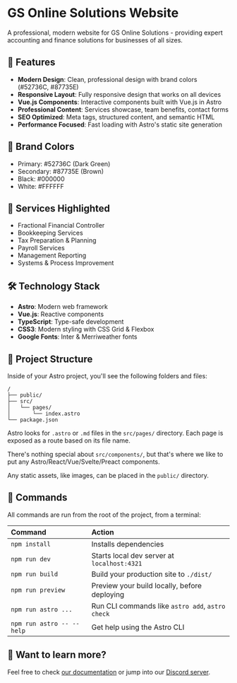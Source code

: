 # GS Online Solutions Website

A professional, modern website for GS Online Solutions - providing expert accounting and finance solutions for businesses of all sizes.

## 🚀 Features

- **Modern Design**: Clean, professional design with brand colors (#52736C, #87735E)
- **Responsive Layout**: Fully responsive design that works on all devices
- **Vue.js Components**: Interactive components built with Vue.js in Astro
- **Professional Content**: Services showcase, team benefits, contact forms
- **SEO Optimized**: Meta tags, structured content, and semantic HTML
- **Performance Focused**: Fast loading with Astro's static site generation

## 🎨 Brand Colors

- Primary: #52736C (Dark Green)
- Secondary: #87735E (Brown)
- Black: #000000
- White: #FFFFFF

## 💼 Services Highlighted

- Fractional Financial Controller
- Bookkeeping Services
- Tax Preparation & Planning
- Payroll Services  
- Management Reporting
- Systems & Process Improvement

## 🛠 Technology Stack

- **Astro**: Modern web framework
- **Vue.js**: Reactive components
- **TypeScript**: Type-safe development
- **CSS3**: Modern styling with CSS Grid & Flexbox
- **Google Fonts**: Inter & Merriweather fonts

## 🚀 Project Structure

Inside of your Astro project, you'll see the following folders and files:

```text
/
├── public/
├── src/
│   └── pages/
│       └── index.astro
└── package.json
```

Astro looks for `.astro` or `.md` files in the `src/pages/` directory. Each page is exposed as a route based on its file name.

There's nothing special about `src/components/`, but that's where we like to put any Astro/React/Vue/Svelte/Preact components.

Any static assets, like images, can be placed in the `public/` directory.

## 🧞 Commands

All commands are run from the root of the project, from a terminal:

| Command                   | Action                                           |
| :------------------------ | :----------------------------------------------- |
| `npm install`             | Installs dependencies                            |
| `npm run dev`             | Starts local dev server at `localhost:4321`      |
| `npm run build`           | Build your production site to `./dist/`          |
| `npm run preview`         | Preview your build locally, before deploying     |
| `npm run astro ...`       | Run CLI commands like `astro add`, `astro check` |
| `npm run astro -- --help` | Get help using the Astro CLI                     |

## 👀 Want to learn more?

Feel free to check [our documentation](https://docs.astro.build) or jump into our [Discord server](https://astro.build/chat).
